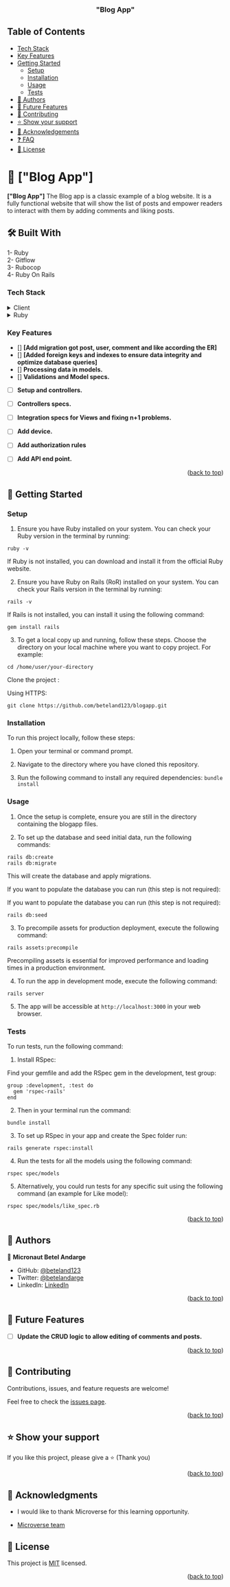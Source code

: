 
<a name="readme-top"></a>

<div align="center">

  <h3><b>"Blog App"</b></h3>

</div>


## Table of Contents

- [Tech Stack](#tech-stack) 
- [Key Features](#key-features) 
- [Getting Started](#getting-started) 
  - [Setup](#setup) 
  - [Installation](#installation) 
  - [Usage](#usage) 
  - [Tests](#tests)  
- [👥 Authors](#authors)
- [🔭 Future Features](#future-features)
- [🤝 Contributing](#contributing)
- [⭐️ Show your support](#support)
- [🙏 Acknowledgements](#acknowledgements)
- [❓ FAQ](#faq)
- [📝 License](#license)

# 📖 ["Blog App"] <a name="about-project"></a>

**["Blog App"]** The Blog app is a classic example of a blog website. It is  a fully functional website that will show the list of posts and empower readers to interact with them by adding comments and liking posts.

## 🛠 Built With <a name="built-with"></a>

1- Ruby<br>
2- Gitflow<br>
3- Rubocop<br>
4- Ruby On Rails

### Tech Stack <a name="tech-stack"></a>

<details>
  <summary>Client</summary>
  <ul>
    <li><a href="https://www.microverse.org/">Microverse</a></li>
  </ul>
</details>

<details>
<summary>Ruby</summary>
  <ul>
    <li><a href="https://www.ruby-lang.org/">Ruby</a></li>
  </ul>
</details>

### Key Features <a name="key-features"></a>

- [] **[Add migration got post, user, comment and like according the ER]**
- [] **[Added foreign keys and indexes to ensure data integrity and optimize database queries]**
- [] **Processing data in models.**
- [] **Validations and Model specs.**
- [ ] **Setup and controllers.**
- [ ] **Controllers specs.**
- [ ] **Integration specs for Views and fixing n+1 problems.**
- [ ] **Add device.**
- [ ] **Add authorization rules**
- [ ] **Add API end point.**
 

<p align="right">(<a href="#readme-top">back to top</a>)</p>

## 🚀 Getting Started<a name="getting-started"></a>

### Setup <a name="setup"></a>

1. Ensure you have Ruby installed on your system. You can check your Ruby version in the terminal by running:

```
ruby -v
```

If Ruby is not installed, you can download and install it from the official Ruby website.

2. Ensure you have Ruby on Rails (RoR) installed on your system. You can check your Rails version in the terminal by running:

```
rails -v
```

If Rails is not installed, you can install it using the following command:

```
gem install rails
```
3. To get a local copy up and running, follow these steps.
Choose the directory on your local machine where you want to copy project. For example:

```
cd /home/user/your-directory
```
Clone the project :

Using HTTPS:

```
git clone https://github.com/beteland123/blogapp.git
```

### Installation <a name="installation"></a>

To run this project locally, follow these steps:

1. Open your terminal or command prompt.

2. Navigate to the directory where you have cloned this repository.

3. Run the following command to install any required dependencies:
```bundle install```

### Usage <a name="usage"></a>

1. Once the setup is complete, ensure you are still in the directory containing the blogapp files.

2. To set up the database and seed initial data, run the following commands:

```
rails db:create
rails db:migrate
```

This will create the database and apply migrations.

If you want to populate the database you can run (this step is not required):

If you want to populate the database you can run (this step is not required):

```
rails db:seed
```

3. To precompile assets for production deployment, execute the following command:

```
rails assets:precompile
```

Precompiling assets is essential for improved performance and loading times in a production environment.

4. To run the app in development mode, execute the following command:

```
rails server
```

5. The app will be accessible at `http://localhost:3000` in your web browser.

### Tests

To run tests, run the following command:
1. Install RSpec:

Find your gemfile and add the RSpec gem in the development, test group:

```
group :development, :test do
  gem 'rspec-rails'
end
```

2. Then in your terminal run the command:

```
bundle install
```

3. To set up RSpec in your app and create the Spec folder run:

```
rails generate rspec:install
```

4. Run the tests for all the models using the following command:

```
rspec spec/models
```

5. Alternatively, you could run tests for any specific suit using the following command (an example for Like model):

```
rspec spec/models/like_spec.rb
```
<p align="right">(<a href="#readme-top">back to top</a>)</p>

## 👥 Authors <a name="author"></a>

👤 **Micronaut Betel Andarge**

- GitHub: [@beteland123](https://github.com/beteland123)
- Twitter: [@betelandarge](https://twitter.com/BetelAndarge)
- LinkedIn: [LinkedIn](https://linkedin.com/in/betelandarge)


<p align="right">(<a href="#readme-top">back to top</a>)</p>

## 🔭 Future Features <a name="future-features"></a>



- [ ] **Update the CRUD logic to allow editing of comments and posts.**


<p align="right">(<a href="#readme-top">back to top</a>)</p>

## 🤝 Contributing <a name="contributing"></a>

Contributions, issues, and feature requests are welcome!

Feel free to check the [issues page](../../issues/).

<p align="right">(<a href="#readme-top">back to top</a>)</p>


## ⭐️ Show your support <a name="support"></a>

If you like this project, please give a ⭐️ (Thank you)

<p align="right">(<a href="#readme-top">back to top</a>)</p>


## 🙏 Acknowledgments <a name="acknowledgements"></a>

- I would like to thank Microverse for this learning opportunity.

- [Microverse team](https://microverse.org/)

## 📝 License <a name="license"></a>

This project is [MIT](./LICENSE) licensed.

<p align="right">(<a href="#readme-top">back to top</a>)</p>
 

